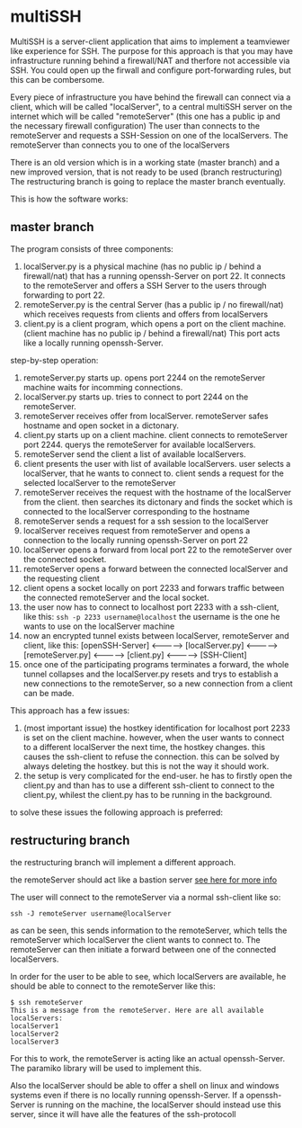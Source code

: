 # multiSSH

MultiSSH is a server-client application that aims to implement a
teamviewer like experience for SSH. The purpose for this approach is
that you may have infrastructure running behind a firewall/NAT and
therfore not accessible via SSH. You could open up the firwall and
configure port-forwarding rules, but this can be combersome.

Every piece of infrastructure you have behind the firewall can connect
via a client, which will be called "localServer", to a central multiSSH
server on the internet which will be called "remoteServer" (this one has
a public ip and the necessary firewall configuration) The user than
connects to the remoteServer and requests a SSH-Session on one of the
localServers. The remoteServer than connects you to one of the
localServers

There is an old version which is in a working state (master branch) and
a new improved version, that is not ready to be used (branch
restructuring) The restructuring branch is going to replace the master
branch eventually.

This is how the software works:

## master branch

The program consists of three components:

1. localServer.py is a physical machine (has no public ip / behind a
   firewall/nat) that has a running openssh-Server on port 22. It
   connects to the remoteServer and offers a SSH Server to the users
   through forwarding to port 22.
2. remoteServer.py is the central Server (has a public ip / no
   firewall/nat) which receives requests from clients and offers from
   localServers
3. client.py is a client program, which opens a port on the client
   machine. (client machine has no public ip / behind a firewall/nat)
   This port acts like a locally running openssh-Server.

step-by-step operation:

1. remoteServer.py starts up. opens port 2244 on the remoteServer
   machine waits for incomming connections.
2. localServer.py starts up. tries to connect to port 2244 on the
   remoteServer.
3. remoteServer receives offer from localServer. remoteServer safes
   hostname and open socket in a dictonary.
4. client.py starts up on a client machine. client connects to
   remoteServer port 2244. querys the remoteServer for available
   localServers.
5. remoteServer send the client a list of available localServers.
6. client presents the user with list of available localServers. user
   selects a localServer, that he wants to connect to. client sends a
   request for the selected localServer to the remoteServer
7. remoteServer receives the request with the hostname of the
   localServer from the client. then searches its dictonary and finds
   the socket which is connected to the localServer corresponding to the
   hostname
8. remoteServer sends a request for a ssh session to the localServer
9. localServer receives request from remoteServer and opens a connection
   to the locally running openssh-Server on port 22
10. localServer opens a forward from local port 22 to the remoteServer
    over the connected socket.
11. remoteServer opens a forward between the connected localServer and
    the requesting client
12. client opens a socket locally on port 2233 and forwars traffic
    between the connected remoteServer and the local socket.
13. the user now has to connect to localhost port 2233 with a
    ssh-client, like this: `ssh -p 2233 username@localhost` the username
    is the one he wants to use on the localServer machine
14. now an encrypted tunnel exists between localServer, remoteServer and
    client, like this: [openSSH-Server] <-----> [localServer.py] <----->
    [remoteServer.py] <-----> [client.py] <-----> [SSH-Client]
15. once one of the participating programs terminates a forward, the
    whole tunnel collapses and the localServer.py resets and trys to
    establish a new connections to the remoteServer, so a new connection
    from a client can be made.

This approach has a few issues:

1. (most important issue) the hostkey identification for localhost port
   2233 is set on the client machine. however, when the user wants to
   connect to a different localServer the next time, the hostkey
   changes. this causes the ssh-client to refuse the connection. this
   can be solved by always deleting the hostkey. but this is not the way
   it should work.
2. the setup is very complicated for the end-user. he has to firstly
   open the client.py and than has to use a different ssh-client to
   connect to the client.py, whilest the client.py has to be running in
   the background.

to solve these issues the following approach is preferred:

## restructuring branch

the restructuring branch will implement a different approach.

the remoteServer should act like a bastion server
[see here for more info]("https://www.redhat.com/sysadmin/ssh-proxy-bastion-proxyjump")

The user will connect to the remoteServer via a normal ssh-client like
so:

`ssh -J remoteServer username@localServer`

as can be seen, this sends information to the remoteServer, which tells
the remoteServer which localServer the client wants to connect to. The
remoteServer can then initiate a forward between one of the connected
localServers.

In order for the user to be able to see, which localServers are
available, he should be able to connect to the remoteServer like this:

```
$ ssh remoteServer
This is a message from the remoteServer. Here are all available localServers:
localServer1
localServer2
localServer3
```

For this to work, the remoteServer is acting like an actual
openssh-Server. The paramiko library will be used to implement this.

Also the localServer should be able to offer a shell on linux and
windows systems even if there is no locally running openssh-Server. If a
openssh-Server is running on the machine, the localServer should instead
use this server, since it will have alle the features of the
ssh-protocoll
